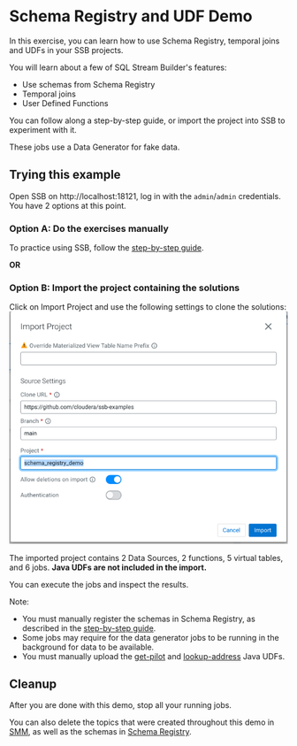 # Schema Registry and UDF Demo
In this exercise, you can learn how to use Schema Registry, temporal joins and UDFs in your SSB projects.

You will learn about a few of SQL Stream Builder's features:
- Use schemas from Schema Registry
- Temporal joins
- User Defined Functions

You can follow along a step-by-step guide, or import the project into SSB to experiment with it.

These jobs use a Data Generator for fake data.

## Trying this example
Open SSB on http://localhost:18121, log in with the `admin`/`admin` credentials.
You have 2 options at this point.

### Option A: Do the exercises manually
To practice using SSB, follow the [step-by-step guide](docs/schema_registry_exercise.md).

**OR**

### Option B: Import the project containing the solutions
Click on Import Project and use the following settings to clone the solutions:
![img.png](docs/import_schemareg.png)

The imported project contains 2 Data Sources, 2 functions, 5 virtual tables, and 6 jobs. **Java UDFs are not included in the import.**

You can execute the jobs and inspect the results. 

Note:
- You must manually register the schemas in Schema Registry, as described in the [step-by-step guide](docs/schema_registry_exercise.md).
- Some jobs may require for the data generator jobs to be running in the background for data to be available.
- You must manually upload the [get-pilot](resources/get-pilot/target) and [lookup-address](resources/lookup-address/target) Java UDFs.
## Cleanup

After you are done with this demo, stop all your running jobs.

You can also delete the topics that were created throughout this demo in [SMM](http://localhost:9991), as well as
the schemas in [Schema Registry](http://localhost:7788).

